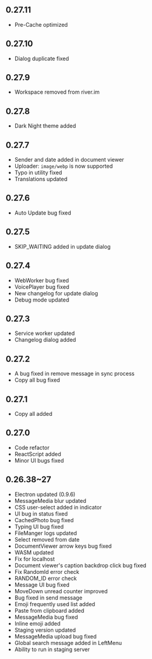## 0.27.11
* Pre-Cache optimized

## 0.27.10
* Dialog duplicate fixed

## 0.27.9
* Workspace removed from river.im

## 0.27.8
* Dark Night theme added

## 0.27.7
* Sender and date added in document viewer
* Uploader: `image/webp` is now supported
* Typo in utility fixed
* Translations updated

## 0.27.6
* Auto Update bug fixed

## 0.27.5
* SKIP_WAITING added in update dialog

## 0.27.4
* WebWorker bug fixed
* VoicePlayer bug fixed
* New changelog for update dialog
* Debug mode updated

## 0.27.3
* Service worker updated
* Changelog dialog added

## 0.27.2
* A bug fixed in remove message in sync process
* Copy all bug fixed

## 0.27.1
* Copy all added

## 0.27.0
* Code refactor
* ReactScript added
* Minor UI bugs fixed

## 0.26.38~27
* Electron updated (0.9.6)
* MessageMedia blur updated
* CSS user-select added in indicator
* UI bug in status fixed
* CachedPhoto bug fixed
* Typing UI bug fixed
* FileManger logs updated
* Select removed from date
* DocumentViewer arrow keys bug fixed
* WASM updated
* Fix for localhost
* Document viewer's caption backdrop click bug fixed 
* Fix RandomId error check
* RANDOM_ID error check
* Message UI bug fixed
* MoveDown unread counter improved
* Bug fixed in send message
* Emoji frequently used list added
* Paste from clipboard added
* MessageMedia bug fixed
* Inline emoji added
* Staging version updated
* MessageMedia upload bug fixed
* Global search message added in LeftMenu
* Ability to run in staging server